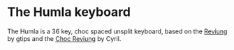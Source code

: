 # The Humla keyboard

The Humla is a 36 key, choc spaced unsplit keyboard, based on the [Reviung]() by gtips and the [Choc Reviung]() by Cyril.
